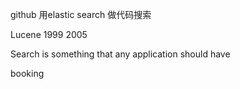 github 用elastic search 做代码搜索

Lucene 1999  2005 

Search is something that any application should have

booking 